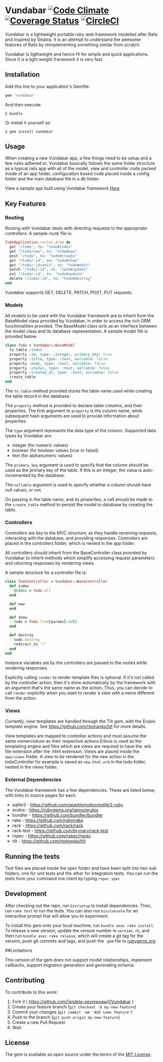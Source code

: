 # Vundabar [![Code Climate](https://codeclimate.com/github/andela-oeyiowuawi/Vundabar/badges/gpa.svg)](https://codeclimate.com/github/andela-oeyiowuawi/Vundabar) [![Coverage Status](https://coveralls.io/repos/github/andela-oeyiowuawi/Vundabar/badge.svg?branch=master)](https://coveralls.io/github/andela-oeyiowuawi/Vundabar?branch=master) [![CircleCI](https://circleci.com/gh/andela-oeyiowuawi/Vundabar.svg?style=svg)](https://circleci.com/gh/andela-oeyiowuawi/Vundabar)


Vundabar is a lightweight portable ruby web framework modelled after Rails and inspired by Sinatra. It is an attempt to understand the awesome features of Rails by reimplementing something similar from scratch.

Vundabar is ligthweight and hence fit for simple and quick applications. Since it is a light weight framework it is very fast.


## Installation

Add this line to your application's Gemfile:

```ruby
gem 'vundabar'
```

And then execute:

    $ bundle

Or install it yourself as:

    $ gem install vundabar

## Usage

When creating a new Vundabar app, a few things need to be setup and a few rules adhered to. Vundabar basically follows the same folder structure as a typical rails app with all of the model, view and controller code packed inside of an app folder, configuration based code placed inside a config folder and the main database file in a db folder.

View a sample app built using Vundabar framework [Here](https://github.com/andela-oeyiowuawi/Todo)

## Key Features

### Routing
Routing with Vundabar deals with directing requests to the appropriate controllers. A sample route file is:

```ruby
TodoApplication.routes.draw do
  get "/todo", to: "todo#index"
  get "/todo/new", to: "todo#new"
  post "/todo", to: "todo#create"
  get "/todo/:id", to: "todo#show"
  get "/todo/:id/edit", to: "todo#edit"
  patch "/todo/:id", to: "todo#update"
  put "/todo/:id", to: "todo#update"
  delete "/todo/:id", to: "todo#destroy"
end
```
Vundabar supports GET, DELETE, PATCH, POST, PUT requests.


### Models
All models to be used with the Vundabar framework are to inherit from the BaseModel class provided by Vundabar, in order to access the rich ORM functionalities provided. The BaseModel class acts as an interface between the model class and its database representation. A sample model file is provided below:

```ruby
class Todo < Vundabar::BaseModel
  to_table :todos
  property :id, type: :integer, primary_key: true
  property :title, type: :text, nullable: false
  property :body, type: :text, nullable: false
  property :status, type: :text, nullable: false
  property :created_at, type: :text, nullable: false
  create_table
end
```
The `to_table` method provided stores the table name used while creating the table record in the database.

The `property` method is provided to declare table columns, and their properties. The first argument to `property` is the column name, while subsequent hash arguments are used to provide information about properties.

The `type` argument represents the data type of the column. Supported data types by Vundabar are:

  * integer (for numeric values)
  * boolean (for boolean values [true or false])
  * text    (for alphanumeric values)

The `primary_key` argument is used to specify that the column should be used as the primary key of the table. If this is an integer, the value is auto-incremented by the database.

The `nullable` argument is used to specify whether a column should have null values, or not.


On passing in the table name, and its properties, a call should be made to the `create_table` method to persist the model to database by creating the table.


### Controllers
Controllers are key to the MVC structure, as they handle receiving requests, interacting with the database, and providing responses. Controllers are placed in the controllers folder, which is nested in the app folder.

All controllers should inherit from the BaseController class provided by Vundabar to inherit methods which simplify accessing request parameters and returning responses by rendering views.

A sample structure for a controller file is:

```ruby
class TodoController < Vundabar::BaseController
  def index
    @todos = Todo.all
  end

  def new
  end

  def show
    todo = Todo.find(params[:id])
  end

  def destroy
    todo.destroy
    redirect_to "/"
  end
end
```

Instance variables set by the controllers are passed to the routes while rendering responses.

Explicitly calling `render` to render template files is optional. If it's not called by the controller action, then it's done automatically by the framework with an argument that's the same name as the action. Thus, you can decide to call `render` explicitly when you want to render a view with a name different from the action.


### Views
Currently, view templates are handled through the Tilt gem, with the Erubis template engine. See https://github.com/rtomayko/tilt for more details.

View templates are mapped to controller actions and must assume the same nomenclature as their respective actions.Erbuis is used as the templating engine and files which are views are required to have the .erb file extension after the .html extension. Views are placed inside the `app/views` folder. A view to be rendered for the new action in the todoController for example is saved as `new.html.erb` in the todo folder, nested in the views folder.

### External Dependencies
The Vundabar framework has a few dependencies. These are listed below, with links to source pages for each.

  * sqlite3     - https://github.com/sparklemotion/sqlite3-ruby
  * erubis      - https://rubygems.org/gems/erubis
  * bundler     - https://github.com/bundler/bundler
  * rake        - https://github.com/ruby/rake
  * rack        - https://github.com/rack/rack
  * rack-test   - https://github.com/brynary/rack-test
  * rspec       - https://github.com/rspec/rspec
  * tilt        - https://github.com/rtomayko/tilt

## Running the tests

Test files are placed inside the spec folder and have been split into two sub folders, one for unit tests and the other for integration tests. You can run the tests from your command line client by typing `rspec spec`

## Development

After checking out the repo, run `bin/setup` to install dependencies. Then, run `rake test` to run the tests. You can also run `bin/console` for an interactive prompt that will allow you to experiment.

To install this gem onto your local machine, run `bundle exec rake install`. To release a new version, update the version number in `version.rb`, and then run `bundle exec rake release`, which will create a git tag for the version, push git commits and tags, and push the `.gem` file to [rubygems.org](https://rubygems.org).

##Limitations

This version of the gem does not support model relationships, implement callbacks, support migration generation and generating schema.

## Contributing

To contribute to this work:

1. Fork it ( https://github.com/[andela-oeyiowuawi]/Vundabar )
2. Create your feature branch (`git checkout -b my-new-feature`)
3. Commit your changes (`git commit -am 'Add some feature'`)
4. Push to the branch (`git push origin my-new-feature`)
5. Create a new Pull Request
6. Wait



## License

The gem is available as open source under the terms of the [MIT License](http://opensource.org/licenses/MIT).
